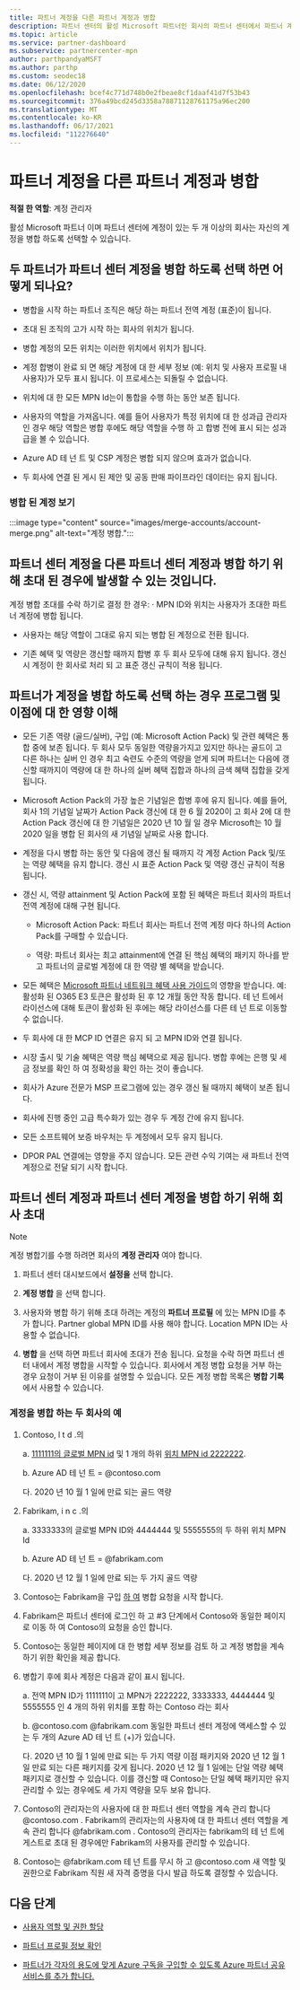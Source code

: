 ```yaml
---
title: 파트너 계정을 다른 파트너 계정과 병합
description: 파트너 센터의 활성 Microsoft 파트너인 회사의 파트너 센터에서 파트너 계정을 다른 파트너 계정에 병합 하는 방법에 대해 알아봅니다.
ms.topic: article
ms.service: partner-dashboard
ms.subservice: partnercenter-mpn
author: parthpandyaMSFT
ms.author: parthp
ms.custom: seodec18
ms.date: 06/12/2020
ms.openlocfilehash: bcef4c771d748b0e2fbeae8cf1daaf41d7f53b43
ms.sourcegitcommit: 376a49bcd245d3358a78871128761175a96ec200
ms.translationtype: MT
ms.contentlocale: ko-KR
ms.lasthandoff: 06/17/2021
ms.locfileid: "112276640"
---
```

# <a name="merge-your-partner-account-with-another-partner-account"></a>파트너 계정을 다른 파트너 계정과 병합

**적절 한 역할**: 계정 관리자

활성 Microsoft 파트너 이며 파트너 센터에 계정이 있는 두 개 이상의 회사는 자신의 계정을 병합 하도록 선택할 수 있습니다.

## <a name="what-happens-when-two-partners-elect-to-merge-their-partner-center-accounts"></a>두 파트너가 파트너 센터 계정을 병합 하도록 선택 하면 어떻게 되나요?

- 병합을 시작 하는 파트너 조직은 해당 하는 파트너 전역 계정 (표준)이 됩니다.

- 초대 된 조직의 고가 시작 하는 회사의 위치가 됩니다.

- 병합 계정의 모든 위치는 이러한 위치에서 위치가 됩니다.

- 계정 합병이 완료 되 면 해당 계정에 대 한 세부 정보 (예: 위치 및 사용자 프로필 내 사용자)가 모두 표시 됩니다. 이 프로세스는 되돌릴 수 없습니다.

- 위치에 대 한 모든 MPN Id는이 통합을 수행 하는 동안 보존 됩니다.

- 사용자의 역할을 가져옵니다. 예를 들어 사용자가 특정 위치에 대 한 성과급 관리자 인 경우 해당 역할은 병합 후에도 해당 역할을 수행 하 고 합병 전에 표시 되는 성과급을 볼 수 있습니다.

- Azure AD 테 넌 트 및 CSP 계정은 병합 되지 않으며 효과가 없습니다.

- 두 회사에 연결 된 게시 된 제안 및 공동 판매 파이프라인 데이터는 유지 됩니다.

### <a name="view-of-merged-accounts"></a>병합 된 계정 보기

:::image type="content" source="images/merge-accounts/account-merge.png" alt-text="계정 병합.":::

## <a name="what-to-expect-if-you-have-been-invited-to-merge-your-partner-center-account-with-another-partner-center-account"></a>파트너 센터 계정을 다른 파트너 센터 계정과 병합 하기 위해 초대 된 경우에 발생할 수 있는 것입니다.

계정 병합 초대를 수락 하기로 결정 한 경우: · MPN ID와 위치는 사용자가 초대한 파트너 계정에 병합 됩니다.

- 사용자는 해당 역할이 그대로 유지 되는 병합 된 계정으로 전환 됩니다.

- 기존 혜택 및 역량은 갱신할 때까지 합병 후 두 회사 모두에 대해 유지 됩니다. 갱신 시 계정이 한 회사로 처리 되 고 표준 갱신 규칙이 적용 됩니다.

## <a name="understand-the-impacts-to-programs-and-benefits-when-partners-elect-to-merge-accounts"></a>파트너가 계정을 병합 하도록 선택 하는 경우 프로그램 및 이점에 대 한 영향 이해

- 모든 기존 역량 (골드/실버), 구입 (예: Microsoft Action Pack) 및 관련 혜택은 통합 중에 보존 됩니다. 두 회사 모두 동일한 역량을가지고 있지만 하나는 골드이 고 다른 하나는 실버 인 경우 최고 숙련도 수준의 역량을 얻게 되며 파트너는 다음에 갱신할 때까지이 역량에 대 한 하나의 실버 혜택 집합과 하나의 금색 혜택 집합을 갖게 됩니다. 

- Microsoft Action Pack의 가장 높은 기념일은 합병 후에 유지 됩니다. 예를 들어, 회사 1의 기념일 날짜가 Action Pack 갱신에 대 한 6 월 2020이 고 회사 2에 대 한 Action Pack 갱신에 대 한 기념일은 2020 년 10 월 일 경우 Microsoft는 10 월 2020 일을 병합 된 회사의 새 기념일 날짜로 사용 합니다.

- 계정을 다시 병합 하는 동안 및 다음에 갱신 될 때까지 각 계정 Action Pack 및/또는 역량 혜택을 유지 합니다. 갱신 시 표준 Action Pack 및 역량 갱신 규칙이 적용 됩니다.

- 갱신 시, 역량 attainment 및 Action Pack에 포함 된 혜택은 파트너 회사의 파트너 전역 계정에 대해 구현 됩니다.

  - Microsoft Action Pack: 파트너 회사는 파트너 전역 계정 마다 하나의 Action Pack를 구매할 수 있습니다.

  - 역량: 파트너 회사는 최고 attainment에 연결 된 핵심 혜택의 패키지 하나를 받고 파트너의 글로벌 계정에 대 한 역량 별 혜택을 받습니다.

- 모든 혜택은 [Microsoft 파트너 네트워크 혜택 사용 가이드](https://aka.ms/partner-benefits-use-guide)의 영향을 받습니다. 예: 활성화 된 O365 E3 토큰은 활성화 된 후 12 개월 동안 작동 합니다. 테 넌 트에서 라이선스에 대해 토큰이 활성화 된 후에는 해당 라이선스를 다른 테 넌 트로 이동할 수 없습니다.

- 두 회사에 대 한 MCP ID 연결은 유지 되 고 MPN ID와 연결 됩니다.

- 시장 출시 및 기술 혜택은 역량 핵심 혜택으로 제공 됩니다. 병합 후에는 은행 및 세금 정보를 확인 하 여 정확성을 확인 하는 것이 좋습니다.

- 회사가 Azure 전문가 MSP 프로그램에 있는 경우 갱신 될 때까지 혜택이 보존 됩니다.

- 회사에 진행 중인 고급 특수화가 있는 경우 두 계정 간에 유지 됩니다.

- 모든 소프트웨어 보증 바우처는 두 계정에서 모두 유지 됩니다. 

- DPOR PAL 연결에는 영향을 주지 않습니다. 모든 관련 수익 기여는 새 파트너 전역 계정으로 전달 되기 시작 합니다.

## <a name="invite-a-company-to-merge-their-partner-center-account-with-your-partner-center-account"></a>파트너 센터 계정과 파트너 센터 계정을 병합 하기 위해 회사 초대

>[!Note]
>계정 병합기를 수행 하려면 회사의 **계정 관리자** 여야 합니다.

1. 파트너 센터 대시보드에서 **설정을** 선택 합니다. 

2. **계정 병합** 을 선택 합니다.

3. 사용자와 병합 하기 위해 초대 하려는 계정의 **파트너 프로필** 에 있는 MPN ID를 추가 합니다. Partner global MPN ID를 사용 해야 합니다. Location MPN ID는 사용할 수 없습니다.

4. **병합** 을 선택 하면 파트너 회사에 초대가 전송 됩니다. 요청을 수락 하면 파트너 센터 내에서 계정 병합을 시작할 수 있습니다. 회사에서 계정 병합 요청을 거부 하는 경우 요청이 거부 된 이유를 설명할 수 있습니다. 모든 계정 병합 목록은 **병합 기록** 에서 사용할 수 있습니다.
 
### <a name="example-of-two-companies-merging-accounts"></a>계정을 병합 하는 두 회사의 예

1. Contoso, l t d .의 

    a. [1111111의 글로벌 MPN id](https://partner.microsoft.com/pcv/accountsettings/connectedpartnerprofile) 및 1 개의 하위 [위치 MPN id 2222222](https://partner.microsoft.com/pcv/accountsettings/locationsprofile).
  
    b. Azure AD 테 넌 트 = @contoso.com
 
    다. 2020 년 10 월 1 일에 만료 되는 골드 역량
2. Fabrikam, i n c .의
 
    a.  3333333의 글로벌 MPN ID와 4444444 및 5555555의 두 하위 위치 MPN Id

    b.  Azure AD 테 넌 트 = @fabrikam.com

    다.  2020 년 12 월 1 일에 만료 되는 두 가지 골드 역량
3.  Contoso는 Fabrikam을 구입 [하 여](https://partner.microsoft.com/dashboard/account/merger) 병합 요청을 시작 합니다.
4.  Fabrikam은 파트너 센터에 로그인 하 고 #3 단계에서 Contoso와 동일한 페이지로 이동 하 여 Contoso의 요청을 승인 합니다.
5.  Contoso는 동일한 페이지에 대 한 병합 세부 정보를 검토 하 고 계정 병합을 계속 하기 위한 확인을 제공 합니다.
6.  병합기 후에 회사 계정은 다음과 같이 표시 됩니다.

    a.  전역 MPN ID가 1111111이 고 MPN가 2222222, 3333333, 4444444 및 5555555 인 4 개의 하위 위치를 포함 하는 Contoso 라는 회사
    
    b.  @contoso.com @fabrikam.com 동일한 파트너 센터 계정에 액세스할 수 있는 두 개의 Azure AD 테 넌 트 (+)가 있습니다.
    
    다.  2020 년 10 월 1 일에 만료 되는 두 가지 역량 이점 패키지와 2020 년 12 월 1 일 만료 되는 다른 패키지를 갖게 됩니다. 2020 년 12 월 1 일에는 단일 역량 혜택 패키지로 갱신할 수 있습니다. 이를 갱신할 때 Contoso는 단일 혜택 패키지만 유지 관리할 수 있는 경우에도 세 가지 역량을 모두 보유 합니다.
    
7.  Contoso의 관리자는의 사용자에 대 한 파트너 센터 역할을 계속 관리 합니다 @contoso.com . Fabrikam의 관리자는의 사용자에 대 한 파트너 센터 역할을 계속 관리 합니다 @fabrikam.com . Contoso의 관리자는 fabrikam의 테 넌 트에 게스트로 초대 된 경우에만 Fabrikam의 사용자를 관리할 수 있습니다.
8.  Contoso는 @fabrikam.com 테 넌 트를 무시 하 고 @contoso.com 새 역할 및 권한으로 Fabrikam 직원 새 자격 증명을 다시 발급 하도록 결정할 수 있습니다.

## <a name="next-steps"></a>다음 단계

- [사용자 역할 및 권한 할당](permissions-overview.md)

- [파트너 프로필 정보 확인](update-your-partner-profile.md)

- [파트너가 각자의 용도에 맞게 Azure 구독을 구입할 수 있도록 Azure 파트너 공유 서비스를 추가 합니다.](shared-services.md)
